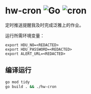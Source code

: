 # hw-cron ![Go](https://github.com/wuhan005/hw-cron/workflows/Go/badge.svg?branch=master) ![cron](https://github.com/wuhan005/hw-cron/workflows/cron/badge.svg?branch=master)
定时推送提醒我及时完成泛雅上的作业。

运行所需环境变量：
```
export HDU_NO=<REDACTED>
export HDU_PASSWORD=<REDACTED>
export ALERT_URL=<REDACTED>
```

## 编译运行
```bash
go mod tidy
go build . && ./hw-cron
```